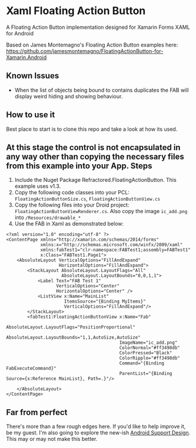 # Xaml Floating Action Button
A Floating Action Button implementation designed for Xamarin Forms XAML for Android

Based on James Montemagno's Floating Action Button examples here: https://github.com/jamesmontemagno/FloatingActionButton-for-Xamarin.Android

## Known Issues
* When the list of objects being bound to contains duplicates the FAB will display weird hiding and showing behaviour.

## How to use it
Best place to start is to clone this repo and take a look at how its used.  

At this stage the control is not encapsulated in any way other than copying the necessary files from this example into your App.
Steps
-----
1. Include the Nuget Package Refractored.FloatingActionButton. This example uses v1.3.
2. Copy the following code classes into your PCL: `FloatingActionButtonSize.cs`, `FloatingActionButtonView.cs`
3. Copy the following files into your Droid project: `FloatingActionButtonViewRenderer.cs`. Also copy the image `ic_add.png` into `/Resources/drawable_*`
4. Use the FAB in Xaml as demonstrated below:

```
<?xml version="1.0" encoding="utf-8" ?>
<ContentPage xmlns="http://xamarin.com/schemas/2014/forms"
             xmlns:x="http://schemas.microsoft.com/winfx/2009/xaml"
             xmlns:fabTest1="clr-namespace:FABTest1;assembly=FABTest1"
             x:Class="FABTest1.Page1">
    <AbsoluteLayout VerticalOptions="FillAndExpand"
                    HorizontalOptions="FillAndExpand">
        <StackLayout AbsoluteLayout.LayoutFlags="All"
                     AbsoluteLayout.LayoutBounds="0,0,1,1">
            <Label Text="FAB Test 1"
                   VerticalOptions="Center"
                   HorizontalOptions="Center" />
            <ListView x:Name="MainList" 
                      ItemsSource="{Binding MyItems}"
                      VerticalOptions="FillAndExpand"/>
        </StackLayout>
        <fabTest1:FloatingActionButtonView x:Name="Fab" 
                                           AbsoluteLayout.LayoutFlags="PositionProportional" 
                                           AbsoluteLayout.LayoutBounds="1,1,AutoSize,AutoSize"
                                           ImageName="ic_add.png"
                                           ColorNormal="#ff3498db"
                                           ColorPressed="Black"
                                           ColorRipple="#ff3498db"
                                           Command="{Binding FabExecuteCommand}"
                                           ParentList="{Binding Source={x:Reference MainList}, Path=.}"/>
       
    </AbsoluteLayout>
</ContentPage>
```

## Far from perfect
There's more than a few rough edges here.  If you'd like to help improve it, be my guest.
I'm also going to explore the new-ish [Android Support Design](https://components.xamarin.com/view/xamandroidsupportdesign). This may or may not make this better. 
